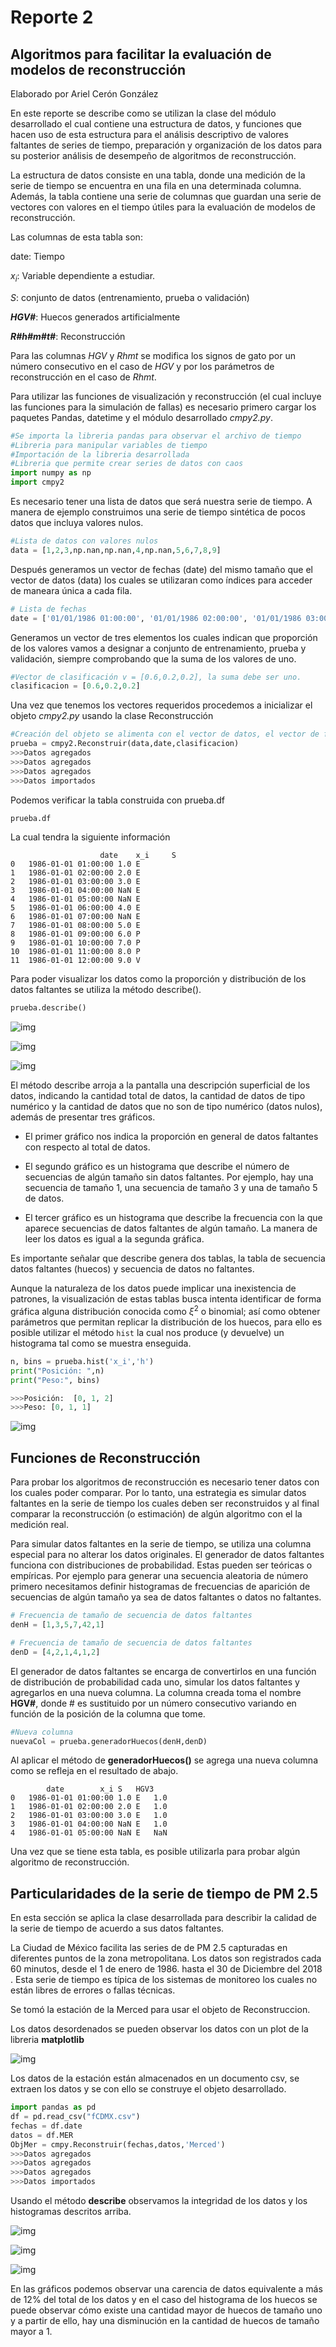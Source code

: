 # Reporte 2



## Algoritmos para facilitar la evaluación de modelos de reconstrucción



Elaborado por Ariel Cerón González



En este reporte se describe como se utilizan la clase del módulo desarrollado el cual contiene una estructura de datos, y funciones que hacen uso de esta estructura para el análisis descriptivo de valores faltantes de series de tiempo, preparación y organización  de los datos para su posterior análisis de desempeño de algoritmos de reconstrucción. 

La estructura de datos consiste en una tabla, donde una medición de la serie de tiempo se encuentra en una fila en una determinada columna. Además, la tabla contiene una serie de columnas que guardan una serie de vectores con valores en el tiempo útiles para la evaluación de modelos de reconstrucción. 

Las columnas de esta tabla son:


date: Tiempo

$x_i$: Variable dependiente a estudiar.

$S$: conjunto de datos (entrenamiento, prueba o validación)

**_HGV#_**: Huecos generados artificialmente

**_R#h#m#t#_**: Reconstrucción

Para las columnas $HGV$ y $Rhmt$ se modifica los signos de gato por un número consecutivo en el caso de $HGV$ y por los parámetros de reconstrucción en el caso de $Rhmt$.


Para utilizar las funciones de visualización y reconstrucción (el cual incluye las funciones para la simulación de fallas) es necesario primero cargar los paquetes Pandas, datetime y el módulo desarrollado *cmpy2.py*.



```python
#Se importa la libreria pandas para observar el archivo de tiempo
#Libreria para manipular variables de tiempo
#Importación de la libreria desarrollada
#Libreria que permite crear series de datos con caos 
import numpy as np
import cmpy2 
```

Es necesario tener una lista de datos que será nuestra serie de tiempo. A manera de ejemplo construimos una serie de tiempo sintética de pocos datos que incluya valores nulos.

```python
#Lista de datos con valores nulos
data = [1,2,3,np.nan,np.nan,4,np.nan,5,6,7,8,9]
```

Después generamos un vector de fechas (date) del mismo tamaño que el vector de datos (data) los cuales se utilizaran como índices para acceder de maneara única a cada fila.



```python
# Lista de fechas
date = ['01/01/1986 01:00:00', '01/01/1986 02:00:00', '01/01/1986 03:00:00', '01/01/1986 04:00:00', '01/01/1986 05:00:00', '01/01/1986 06:00:00', '01/01/1986 07:00:00', '01/01/1986 08:00:00', '01/01/1986 09:00:00', '01/01/1986 10:00:00', '01/01/1986 11:00:00', '01/01/1986 12:00:00']
```



Generamos un vector de tres elementos los cuales indican que proporción de los valores vamos a designar a conjunto de entrenamiento, prueba y validación, siempre comprobando que la suma de los valores de uno.


```python
#Vector de clasificación v = [0.6,0.2,0.2], la suma debe ser uno.
clasificacion = [0.6,0.2,0.2]
```

 

 Una vez que tenemos los vectores requeridos procedemos a inicializar el objeto *cmpy2.py* usando la clase Reconstrucción

```python
#Creación del objeto se alimenta con el vector de datos, el vector de fechas y el vector de clasificación (opcional)
prueba = cmpy2.Reconstruir(data,date,clasificacion)
>>>Datos agregados
>>>Datos agregados
>>>Datos agregados
>>>Datos importados
```

Podemos verificar la tabla construida con prueba.df

```python
prueba.df
```

La cual tendra la siguiente información

```
                    date	x_i    	S
0	1986-01-01 01:00:00	1.0	E
1	1986-01-01 02:00:00	2.0	E
2	1986-01-01 03:00:00	3.0	E
3	1986-01-01 04:00:00	NaN	E
4	1986-01-01 05:00:00	NaN	E
5	1986-01-01 06:00:00	4.0	E
6	1986-01-01 07:00:00	NaN	E
7	1986-01-01 08:00:00	5.0	E
8	1986-01-01 09:00:00	6.0	P
9	1986-01-01 10:00:00	7.0	P
10	1986-01-01 11:00:00	8.0	P
11	1986-01-01 12:00:00	9.0	V
```



Para poder visualizar los datos como la proporción y distribución de los datos faltantes se utiliza la método describe().

```python
prueba.describe()
```

![img](figures/SegundoReporte/560BEE92-15AC-4D28-8142-ED12F9672D2A.png)


![img](figures/SegundoReporte/60B34EE3-69DF-4835-8B8A-00BE09E89EF9.png)


![img](figures/SegundoReporte/13EFEE61-87E8-443F-B1E4-B2A4F467F025.png)

El método describe arroja a la pantalla una descripción superficial de los datos, indicando la cantidad total de datos, la cantidad de datos de tipo numérico y la cantidad de datos que no son de tipo numérico (datos nulos), además de presentar tres gráficos.

* El primer gráfico nos indica la proporción en general de datos faltantes con respecto al total de datos.

* El segundo gráfico es un histograma que describe el número de secuencias de algún tamaño sin datos faltantes. Por ejemplo, hay una secuencia de tamaño 1, una secuencia de tamaño 3 y una de tamaño 5 de datos.

* El tercer gráfico es un histograma que describe la frecuencia con la que aparece secuencias de datos faltantes de algún tamaño. La manera de leer los datos es igual a la segunda gráfica.

Es importante señalar que describe genera dos tablas, la tabla de secuencia datos faltantes (huecos) y secuencia de datos no faltantes.

Aunque la naturaleza de los datos puede implicar una inexistencia de patrones, la visualización de estas tablas busca intenta identificar de forma gráfica alguna distribución conocida como $\xi^2$ o binomial; así como obtener parámetros que permitan replicar la distribución de los huecos, para ello es posible utilizar el método ```hist``` la cual nos produce (y devuelve) un histograma tal como se muestra enseguida.

```python
n, bins = prueba.hist('x_i','h')
print("Posición: ",n)
print("Peso:", bins)

>>>Posición:  [0, 1, 2]
>>>Peso: [0, 1, 1]
```

![img](figures/SegundoReporte/89553863-CD83-4DED-818F-3CD0129A5BAB.png)


## Funciones de Reconstrucción

Para probar los algoritmos de reconstrucción es necesario tener datos con los cuales poder comparar.  Por lo tanto, una estrategia es simular datos faltantes en la serie de tiempo los cuales deben ser reconstruidos y al final comparar la reconstrucción (o estimación) de algún algoritmo con el la medición real.

Para simular datos faltantes en la serie de tiempo, se utiliza una columna especial para no alterar los datos originales. El generador de datos faltantes funciona con distribuciones de probabilidad. Estas pueden ser teóricas o empíricas. Por ejemplo para generar una secuencia aleatoria de número primero necesitamos definir histogramas de frecuencias de aparición de secuencias de algún tamaño ya sea de datos faltantes o datos no faltantes.  

```python
# Frecuencia de tamaño de secuencia de datos faltantes
denH = [1,3,5,7,42,1]

# Frecuencia de tamaño de secuencia de datos faltantes
denD = [4,2,1,4,1,2]
```

El generador de datos faltantes se encarga de convertirlos en una función de distribución de probabilidad cada uno, simular los datos faltantes y agregarlos en una nueva columna. La columna creada toma el nombre **HGV#**, donde # es sustituido por un número consecutivo variando en función de la posición de la columna que tome.

```python
#Nueva columna
nuevaCol = prueba.generadorHuecos(denH,denD)
```

Al aplicar el método de **generadorHuecos()** se agrega una nueva columna como se refleja en el resultado de abajo.


```
		date	 	x_i	S	HGV3
0	1986-01-01 01:00:00	1.0	E	1.0
1	1986-01-01 02:00:00	2.0	E	1.0
2	1986-01-01 03:00:00	3.0	E	1.0
3	1986-01-01 04:00:00	NaN	E	1.0
4	1986-01-01 05:00:00	NaN	E	NaN
```

Una vez que se tiene esta tabla, es posible utilizarla para probar algún algoritmo de reconstrucción.

## Particularidades de la serie de tiempo de PM 2.5

En esta sección se aplica la clase desarrollada para describir la calidad de la serie de tiempo de acuerdo a sus datos faltantes. 

La Ciudad de México facilita las series de de PM 2.5 capturadas en diferentes puntos de la zona metropolitana. Los datos son registrados cada 60 minutos,  desde el 1 de enero de 1986. hasta el 30 de Diciembre del 2018 . Esta serie de tiempo es típica de los sistemas de monitoreo los cuales no están libres de errores o fallas técnicas.

Se tomó la estación de la Merced para usar el objeto de Reconstruccion. 

Los datos desordenados se pueden observar los datos con un plot de la libreria **matplotlib**

![img](figures/SegundoReporte/FIG1.png)

Los datos de la estación están almacenados en un documento csv, se extraen los datos y se con ello se construye el objeto desarrollado.

```Python
import pandas as pd
df = pd.read_csv("fCDMX.csv")
fechas = df.date
datos = df.MER
ObjMer = cmpy.Reconstruir(fechas,datos,'Merced')
>>>Datos agregados
>>>Datos agregados
>>>Datos agregados
>>>Datos importados
```

Usando el método **describe** observamos la integridad de los datos y los histogramas descritos arriba.


![img](figures/SegundoReporte/pie_MER.png)


![img](figures/SegundoReporte/hist_d_MER.png)


![img](figures/SegundoReporte/hist_h_MER.png)

En las gráficos podemos observar una carencia de datos equivalente a más de 12\% del total de los datos y en el caso del histograma de los huecos se puede observar cómo existe una cantidad mayor de huecos de tamaño uno y a partir de ello, hay una disminución en la cantidad de huecos de tamaño mayor a 1.


